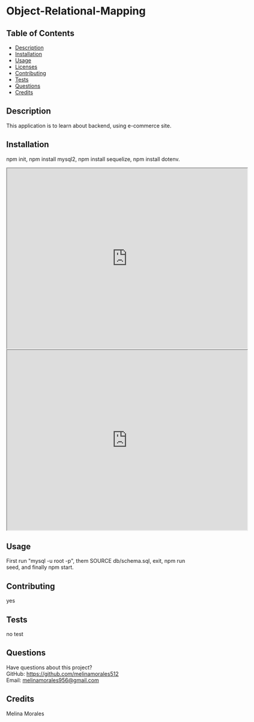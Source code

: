 # Object-Relational-Mapping
  
    
## Table of Contents
* [Description](#description)
* [Installation](#installation)
* [Usage](#usage)
* [Licenses](#licenses)
* [Contributing](#contributing)
* [Tests](#tests)
* [Questions](#questions)
* [Credits](#credits)
## Description
This application is to learn about backend, using e-commerce site. 

## Installation
npm init, npm install mysql2, npm install sequelize, npm install dotenv.

<iframe src="https://drive.google.com/file/d/1GWorgcoPYfziCT4-6kSfXPPbvogfdHgx/preview" width="640" height="480"></iframe>


<iframe src="https://drive.google.com/file/d/137Lefbp3_EGzsswiXRWpCFNpTPiSjDSa/preview" width="640" height="480"></iframe>

## Usage
First run "mysql -u root -p", them SOURCE db/schema.sql, exit, npm run seed, and finally npm start. 

## Contributing
yes
## Tests
no test
## Questions
Have questions about this project?  
GitHub: https://github.com/melinamorales512  
Email: melinamorales956@gmail.com
## Credits
Melina Morales
